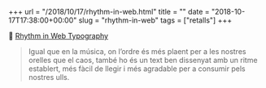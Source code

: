 +++
url = "/2018/10/17/rhythm-in-web.html"
title = ""
date = "2018-10-17T17:38:00+00:00"
slug = "rhythm-in-web"
tags = ["retalls"]
+++

📎 [Rhythm in Web Typography](https://betterwebtype.com/rhythm-in-web-typography)

> Igual que en la música, on l’ordre és més plaent per a les nostres orelles que el caos, també ho és un text ben dissenyat amb un ritme establert, més fàcil de llegir i més agradable per a consumir pels nostres ulls.
